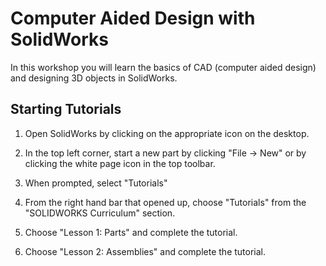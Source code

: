 # Computer Aided Design with SolidWorks

In this workshop you will learn the basics of CAD (computer aided design) and designing 3D objects in SolidWorks.

## Starting Tutorials

1. Open SolidWorks by clicking on the appropriate icon on the desktop.

2. In the top left corner, start a new part by clicking "File -> New" or by clicking the white page icon in the top toolbar.

3. When prompted, select "Tutorials"

4. From the right hand bar that opened up, choose "Tutorials" from the "SOLIDWORKS Curriculum" section.

5. Choose "Lesson 1: Parts" and complete the tutorial.

6. Choose "Lesson 2: Assemblies" and complete the tutorial.
